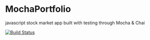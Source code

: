 # MochaPortfolio
javascript stock market app built with testing through Mocha &amp; Chai


[![Build Status](https://travis-ci.org/jacobdlewis/MochaPortfolio.svg?branch=master)](https://travis-ci.org/jacobdlewis/MochaPortfolio)

